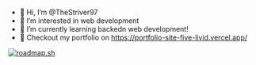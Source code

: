- 👋 Hi, I’m @TheStriver97
- 👀 I’m interested in web development
- 🌱 I’m currently learning backedn web development!
- 💞️ Checkout my portfolio on https://portfolio-site-five-livid.vercel.app/


[![roadmap.sh](https://roadmap.sh/card/wide/68be2fced26114391c75176b?variant=dark&roadmaps=backend%2Cbackend%3Fr%3Dbackend-beginner)](https://roadmap.sh)
<!---
TheStriver97/TheStriver97 is a ✨ special ✨ repository because its `README.md` (this file) appears on your GitHub profile.
You can click the Preview link to take a look at your changes.
--->
